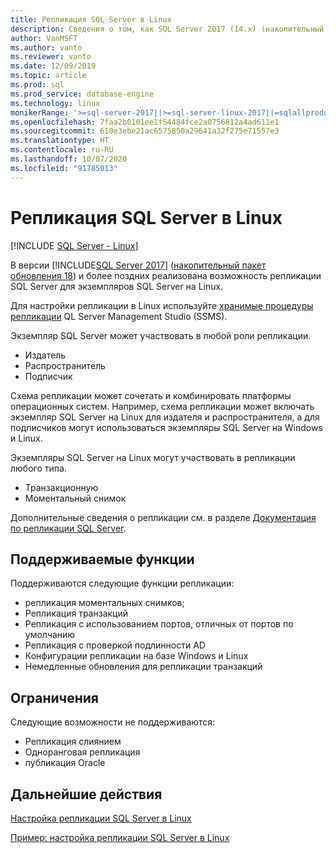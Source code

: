 ```yaml
---
title: Репликация SQL Server в Linux
description: Сведения о том, как SQL Server 2017 (14.x) (накопительный пакет обновления 18) и более поздних версий поддерживают репликацию SQL Server для экземпляров SQL Server на Linux.
author: VanMSFT
ms.author: vanto
ms.reviewer: vanto
ms.date: 12/09/2019
ms.topic: article
ms.prod: sql
ms.prod_service: database-engine
ms.technology: linux
monikerRange: '>=sql-server-2017||>=sql-server-linux-2017||=sqlallproducts-allversions'
ms.openlocfilehash: 7faa2b0101ee1f54484fce2a0756812a4ad611e1
ms.sourcegitcommit: 610e3ebe21ac6575850a29641a32f275e71557e3
ms.translationtype: HT
ms.contentlocale: ru-RU
ms.lasthandoff: 10/07/2020
ms.locfileid: "91785013"
---
```

# <a name="sql-server-replication-on-linux"></a>Репликация SQL Server в Linux

[!INCLUDE [SQL Server - Linux](../includes/applies-to-version/sql-linux.md)]

В версии [!INCLUDE[SQL Server 2017](../includes/sssqlv14-md.md)] ([накопительный пакет обновления 18](https://support.microsoft.com/help/4527377)) и более поздних реализована возможность репликации SQL Server для экземпляров SQL Server на Linux.

Для настройки репликации в Linux используйте [хранимые процедуры репликации](../relational-databases/system-stored-procedures/replication-stored-procedures-transact-sql.md) QL Server Management Studio (SSMS).

Экземпляр SQL Server может участвовать в любой роли репликации.

* Издатель
* Распространитель
* Подписчик

Схема репликации может сочетать и комбинировать платформы операционных систем. Например, схема репликации может включать экземпляр SQL Server на Linux для издателя и распространителя, а для подписчиков могут использоваться экземпляры SQL Server на Windows и Linux.

Экземпляры SQL Server на Linux могут участвовать в репликации любого типа.

* Транзакционную
* Моментальный снимок

Дополнительные сведения о репликации см. в разделе [Документация по репликации SQL Server](../relational-databases/replication/sql-server-replication.md).

## <a name="supported-features"></a>Поддерживаемые функции

Поддерживаются следующие функции репликации:

* репликация моментальных снимков;
* Репликация транзакций
* Репликация с использованием портов, отличных от портов по умолчанию <!--Add link to explanation-->
* Репликация с проверкой подлинности AD
* Конфигурации репликации на базе Windows и Linux
* Немедленные обновления для репликации транзакций

## <a name="limitations"></a>Ограничения

Следующие возможности не поддерживаются:

* Репликация слиянием
* Одноранговая репликация
* публикация Oracle

## <a name="next-steps"></a>Дальнейшие действия

[Настройка репликации SQL Server в Linux](sql-server-linux-replication-tutorial-tsql.md)

[Пример: настройка репликации SQL Server в Linux](sql-server-linux-replication-configure.md)
